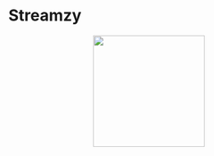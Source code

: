 # **Streamzy**

<p align="center">
  <img src="https://raw.githubusercontent.com/ChocoCooper/Streamzy/refs/heads/main/Assets/Streamzy.png" width="200" />
</p>
